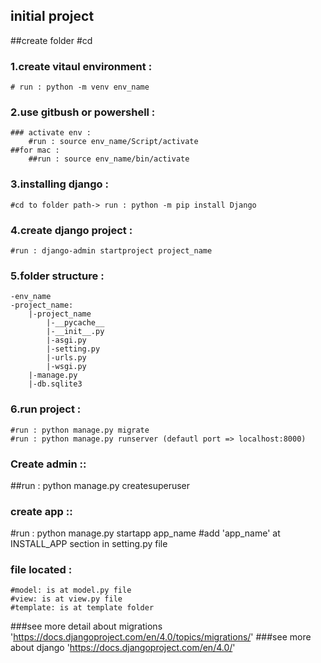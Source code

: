 ## initial project
##create folder 
#cd 
### 1.create vitaul environment : 
	# run : python -m venv env_name
### 2.use gitbush or powershell : 
	### activate env : 
		#run : source env_name/Script/activate 
	##for mac : 
		##run : source env_name/bin/activate
### 3.installing django :
	#cd to folder path-> run : python -m pip install Django
### 4.create django project : 
	#run : django-admin startproject project_name
### 5.folder structure : 
	-env_name
	-project_name:
		|-project_name
			|-__pycache__
			|-__init__.py
			|-asgi.py
			|-setting.py
			|-urls.py
			|-wsgi.py
		|-manage.py
		|-db.sqlite3
### 6.run project : 
	#run : python manage.py migrate
	#run : python manage.py runserver (defautl port => localhost:8000)

### Create admin ::
##run : python manage.py createsuperuser
### create app ::
#run : python manage.py startapp app_name
#add 'app_name' at INSTALL_APP section in setting.py file 


### file located :
	#model: is at model.py file
	#view: is at view.py file
	#template: is at template folder

###see more detail about migrations 'https://docs.djangoproject.com/en/4.0/topics/migrations/'
###see more about django 'https://docs.djangoproject.com/en/4.0/'
